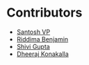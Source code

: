 # Contributors

- [Santosh VP](https://github.com/santosharron)
- [Riddima Benjamin](https://github.com/riddima15benjamin)
- [Shivi Gupta](https://github.com/Shivi-013)
- [Dheeraj Konakalla](https://github.com/DheerajKonakalla4)
